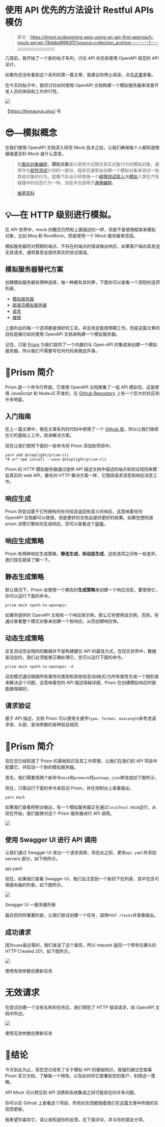 # 使用 API 优先的方法设计 Restful APIs 模仿

> 原文：<https://itnext.io/designing-apis-using-an-api-first-approach-mock-server-78ddbd9993f5?source=collection_archive---------1----------------------->

几周前，我开始了一个新的帖子系列，讨论 API 优先和使用 OpenAPI 规范的 API 设计。

如果你还没有看到这个系列的第一篇文章，我建议你停止阅读，点击[这里](https://medium.com/@nicolastakashi/restful-using-api-first-cd305e59305d?source=friends_link&sk=c7e0e73751dbd62ddea2cf9928dec49c)查看。

在今天的帖子中，我将讨论如何使用 OpenAPI 文档构建一个模拟服务器来改善开发人员的体验和工作并行性。

![](img/b2f2a23765381dc78836867dd8f5a8a4.png)

【https://thesaurus.plus/ 号

# 😎—模拟概念

在我们使用 OpenAPI 文档深入研究 Mock 技术之前，让我们确保每个人都知道根据维基百科 Mock 是什么意思。

> 在[面向对象编程](https://en.wikipedia.org/wiki/Object-oriented_programming)，**模拟对象**是以受控方式模仿真实对象行为的模拟对象，通常作为[软件测试](https://en.wikipedia.org/wiki/Software_testing)计划的一部分。程序员通常会创建一个模拟对象来测试一些其他对象的行为，就像汽车设计师使用一个[碰撞测试假人](https://en.wikipedia.org/wiki/Crash_test_dummy)来[模拟](https://en.wikipedia.org/wiki/Simulation)人类在汽车碰撞中的动态行为一样。该技术也适用于[通用编程](https://en.wikipedia.org/wiki/Generic_programming)。
> 
> [维基百科](https://en.wikipedia.org/wiki/Mock_object)

# 💡—在 HTTP 级别进行模拟。

在 API 世界中，mock 的概念仍然和上面描述的一样，但是不是使用框架来模拟对象，比如 Moq 和 RinoMock，而是使用一个 Mock 服务器来完成。

模拟服务器将对预期的端点、不存在的端点的错误做出响应，如果客户端向其发送无效请求，通常甚至会提供真实的验证错误。

## 模拟服务器替代方案

创建模拟服务器有两种选择，每一种都有其利弊，下面你可以查看一个简短的选项列表。

*   [模拟服务器](http://www.mock-server.com/)
*   [邮递员模拟服务器](https://learning.getpostman.com/docs/postman/mock-servers/setting-up-mock/)
*   [诺克](https://github.com/nock/nock)
*   [棱镜](https://meta.stoplight.io/docs/prism/README.md)

上面列出的每一个选项都是很好的工具，并且肯定能按预期工作。但是这篇文章的目标是展示如何使用 OpenAPI 文档来构建一个模拟服务器。

记住，只是 [Prism](https://meta.stoplight.io/docs/prism/README.md) 为我们提供了一个内置的与 Open-API 的集成来创建一个模拟服务器，所以我们不需要写任何代码来做这件事。

# 🙌Prism 简介

Prism 是一个命令行界面，它使用 OpenAPI 文档聚集了一组 API 模拟包，这是使用 JavaScript 和 NodeJS 开发的，在 [Github Repository](https://github.com/stoplightio/prism) 上有一个巨大的社区和许多明星。

## 入门指南

在上一篇文章中，我在文章系列的代码中使用了一个 [Github 库](https://github.com/nicolastakashi/todoapp-openapidocuments)，所以让我们继续在它的基础上工作，改进解决方案。

现在让我们使用下面的一些命令将 Prism 添加到项目中。

```
yarn add @stoplight/prism-cli
*# or* npm install --save @stoplight/prism-cli
```

Prism 的 HTTP 模拟服务器通过提供 API 描述文档中描述的端点和验证规则来模拟真实的 web API，像任何 HTTP 解决方案一样，它围绕请求消息和响应消息工作。

## 响应生成

Prism 将尝试基于它所拥有的任何信息返回有意义的响应，这意味着任何 OpenAPI 文档都可以使用，但是更好的文档会提供更好的结果。如果您想知道 prism 决策引擎如何生成响应，您可以查看这个[链接](https://meta.stoplight.io/docs/prism/docs/guides/01-mocking.md#the-decision-engine)。

## 响应生成策略

Prism 有两种响应生成策略，**静态生成、**和**动态生成**，这些选项之间有一些差异，我们现在就来了解一下。

## 静态生成策略

默认情况下，Prism 会使用一个静态的**生成策略**来创建一个响应消息，要使用它，你可以运行下面的命令。

```
prism mock <path-to-openapi>
```

如果所提供的 OpenAPI 文档有一个响应体示例，那么它将使用该示例，否则，将通过查看整个模式对象来创建一个假响应，从而创建响应体。

## 动态生成策略

反复测试完全相同的数据并不是构建健壮 API 的最佳方式，在现实世界中，数据是动态的，我们必须能够正确处理它，您可以运行下面的命令。

```
prism mock <path-to-openapi> -d
```

动态模式通过根据所有属性的类型和其他信息(如格式)为所有属性生成一个随机值来解决这个问题，这意味着您的 API 描述得越详细，Prism 在创建模拟响应时就能做得越好。

## 请求验证

基于 API 描述，文档 Prism 可以使用关键字`type`、`format`、`maxLength`来考虑请求体、头部、查询参数的各种验证规则

# 👊Prism 简介

现在您已经知道了 Prism 的基础知识及其工作原理，让我们在我们的 API 项目中配置它，并启动一个新的模拟服务器。

首先，我们需要用两个新命令`mock`和`premock`将`package.json`修改成如下图所示。

现在，只需运行下面的命令来启动 Prism，并在控制台上查看输出。

```
yarn mock
```

如果我们查看控制台输出，有一个模拟服务器正在通过`localhost:4010`运行，从现在开始，我们能够对这个 Prism 服务器进行 API 调用。

![](img/d3bdb412da49094a4359b7295f609dfa.png)

## 使用 Swagger UI 进行 API 调用

让我们通过 Swagger UI 发出一个请求调用，但在此之前，更改`api.yaml`并添加 servers 部分，如下例所示。

api.yaml

现在，如果我们查看 Swagger UI，我们会注意到一个新的下拉列表，其中包含可用服务器的列表，如下图所示。

![](img/9eebcf5b5de0db95d7cfd69e6cb18f4e.png)

Swagger UI —服务器列表

最后但同样重要的是，让我们尝试创建一个任务，调用`POST /tasks`并查看输出。

## 成功请求

因为`name`是必需的，我们发送了这个属性，所以 request 返回一个带有位置头的 HTTP Created 201，如下图所示。

![](img/73c8a5c5e92c6b48daa51dcc2a0dc6b7.png)

使用有效参数创建新任务

# 无效请求

在尝试创建一个没有名称的任务后，我们得到了 HTTP 错误请求，如 OpenAPI 文档中所述。

![](img/3b61c6ea902132a5086c073f511395a0.png)

使用无效参数创建新任务

# 🏁结论

今天到此为止，现在您已经有了关于模拟 API 的基础知识，我强烈建议您查看 Prism 官方文档，了解每一个特性，以及如何将它部署到您的客户，利用这一策略。

API Mock 可以预见到 API 消费和系统集成之间可能存在的许多问题。

你可以在 Github 上查看这个项目，所有的东西都随着我们在这篇文章中所做的实现而更新。

我希望你喜欢它，请让我知道你的反馈，在下面评论，并与你的朋友分享。